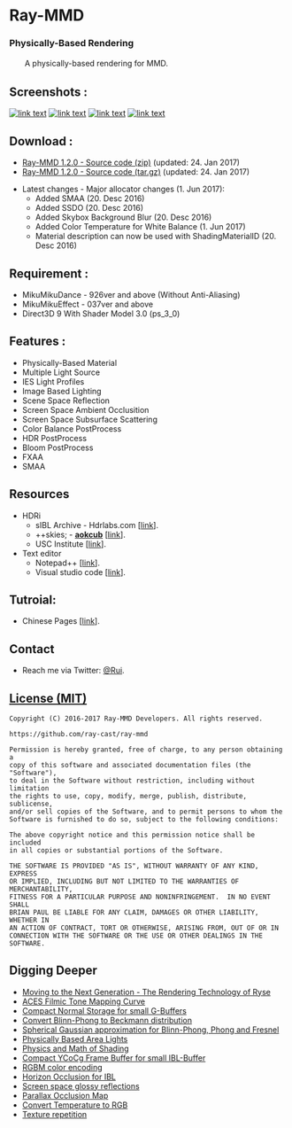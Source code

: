 Ray-MMD
========
### Physically-Based Rendering ###
　　A physically-based rendering for MMD.

Screenshots :
------------
[![link text](https://github.com/ray-cast/images/raw/master/screen1_small.jpg)](https://github.com/ray-cast/images/raw/master/screen1.jpg)
[![link text](https://github.com/ray-cast/images/raw/master/screen2_small.jpg)](https://github.com/ray-cast/images/raw/master/screen2.jpg)
[![link text](https://github.com/ray-cast/images/raw/master/hou_small.jpg)](https://github.com/ray-cast/images/raw/master/hou.jpg)
[![link text](https://github.com/ray-cast/images/raw/master/lights_small.jpg)](https://github.com/ray-cast/images/raw/master/lights.png)

Download :
------------
* [Ray-MMD 1.2.0 - Source code (zip)](https://github.com/ray-cast/ray-mmd/archive/1.2.0.zip) (updated: 24. Jan 2017)
* [Ray-MMD 1.2.0 - Source code (tar.gz)](https://github.com/ray-cast/ray-mmd/archive/1.2.0.tar.gz) (updated: 24. Jan 2017)
- Latest changes - Major allocator changes (1. Jun 2017):
    - Added SMAA (20. Desc 2016)
    - Added SSDO (20. Desc 2016)
    - Added Skybox Background Blur (20. Desc 2016)
    - Added Color Temperature for White Balance (1. Jun 2017)
    - Material description can now be used with ShadingMaterialID (20. Desc 2016)

Requirement :
------------
* MikuMikuDance - 926ver and above (Without Anti-Aliasing)
* MikuMikuEffect - 037ver and above
* Direct3D 9 With Shader Model 3.0 (ps_3_0)

Features :
------------
* Physically-Based Material
* Multiple Light Source
* IES Light Profiles
* Image Based Lighting
* Scene Space Reflection
* Screen Space Ambient Occlusition
* Screen Space Subsurface Scattering
* Color Balance PostProcess
* HDR PostProcess
* Bloom PostProcess
* FXAA
* SMAA

Resources
------------
- HDRi
    - sIBL Archive - Hdrlabs.com \[[link](http://www.hdrlabs.com/sibl/archive.html)\].
    - ++skies; - **[aokcub](https://twitter.com/aokcub_cg)** \[[link](https://aokcub.net/cg/incskies/)\].
    - USC Institute \[[link](http://gl.ict.usc.edu/Data/HighResProbes)\].
- Text editor
    - Notepad++ \[[link](https://notepad-plus-plus.org)\].
    - Visual studio code \[[link](http://code.visualstudio.com/Download)\].

Tutroial:
------------
* Chinese Pages \[[link](https://github.com/ray-cast/ray-mmd/wiki/教程)\].

Contact
------------

* Reach me via Twitter: [@Rui](https://twitter.com/Rui_cg).

[License (MIT)](https://raw.githubusercontent.com/ray-cast/ray-mmd/developing/LICENSE.txt)
-------------------------------------------------------------------------------
    Copyright (C) 2016-2017 Ray-MMD Developers. All rights reserved.

    https://github.com/ray-cast/ray-mmd

    Permission is hereby granted, free of charge, to any person obtaining a
    copy of this software and associated documentation files (the "Software"),
    to deal in the Software without restriction, including without limitation
    the rights to use, copy, modify, merge, publish, distribute, sublicense,
    and/or sell copies of the Software, and to permit persons to whom the
    Software is furnished to do so, subject to the following conditions:

    The above copyright notice and this permission notice shall be included
    in all copies or substantial portions of the Software.

    THE SOFTWARE IS PROVIDED "AS IS", WITHOUT WARRANTY OF ANY KIND, EXPRESS
    OR IMPLIED, INCLUDING BUT NOT LIMITED TO THE WARRANTIES OF MERCHANTABILITY,
    FITNESS FOR A PARTICULAR PURPOSE AND NONINFRINGEMENT.  IN NO EVENT SHALL
    BRIAN PAUL BE LIABLE FOR ANY CLAIM, DAMAGES OR OTHER LIABILITY, WHETHER IN
    AN ACTION OF CONTRACT, TORT OR OTHERWISE, ARISING FROM, OUT OF OR IN
    CONNECTION WITH THE SOFTWARE OR THE USE OR OTHER DEALINGS IN THE SOFTWARE.

Digging Deeper
--------
* [Moving to the Next Generation - The Rendering Technology of Ryse](http://www.crytek.com/download/2014_03_25_CRYENGINE_GDC_Schultz.pdf)
* [ACES Filmic Tone Mapping Curve](https://knarkowicz.wordpress.com/2016/08/31/hdr-display-first-steps/)
* [Compact Normal Storage for small G-Buffers](http://aras-p.info/texts/CompactNormalStorage.html)
* [Convert Blinn-Phong to Beckmann distribution](http://simonstechblog.blogspot.de/2011/12/microfacet-brdf.html)
* [Spherical Gaussian approximation for Blinn-Phong, Phong and Fresnel](https://seblagarde.wordpress.com/2012/06/03/spherical-gaussien-approximation-for-blinn-phong-phong-and-fresnel/)
* [Physically Based Area Lights](http://www.frostbite.com/wp-content/uploads/2014/11/course_notes_moving_frostbite_to_pbr.pdf)
* [Physics and Math of Shading](http://blog.selfshadow.com/publications/s2015-shading-course/hoffman/s2015_pbs_physics_math_slides.pdf)
* [Compact YCoCg Frame Buffer for small IBL-Buffer](http://jcgt.org/published/0001/01/02/)
* [RGBM color encoding](http://graphicrants.blogspot.com/2009/04/rgbm-color-encoding.html)
* [Horizon Occlusion for IBL](http://marmosetco.tumblr.com/post/81245981087)
* [Screen space glossy reflections](http://roar11.com/2015/07/screen-space-glossy-reflections/)
* [Parallax Occlusion Map](http://sunandblackcat.com/tipFullView.php?topicid=28)
* [Convert Temperature to RGB](https://github.com/davidf2281/ColorTempToRGB)
* [Texture repetition](http://www.iquilezles.org/www/articles/texturerepetition/texturerepetition.htm)